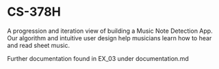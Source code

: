 # CS-378H

A progression and iteration view of building a Music Note Detection App. Our algorithm and intuitive user design help musicians learn how to hear and read sheet music.

Further documentation found in EX_03 under documentation.md
